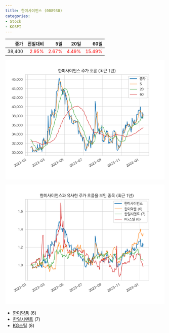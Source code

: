 ```yaml
---
title: 한미사이언스 (008930)
categories:
- Stock
- KOSPI
---
```


|종가|전일대비|5일|20일|60일|
|---:|-------:|--:|---:|---:|
|38,400|<span style="color: red">2.95%</span>|<span style="color: red">2.67%</span>|<span style="color: red">4.49%</span>|<span style="color: red">15.49%</span>|


<!-- more -->

![008930](/assets/images/stock/008930.png)

![008930](/assets/images/stock/008930_sim.png)

- [한미약품](/128940/) (6)
- [한일시멘트](/300720/) (7)
- [KG스틸](//016380/) (8)
